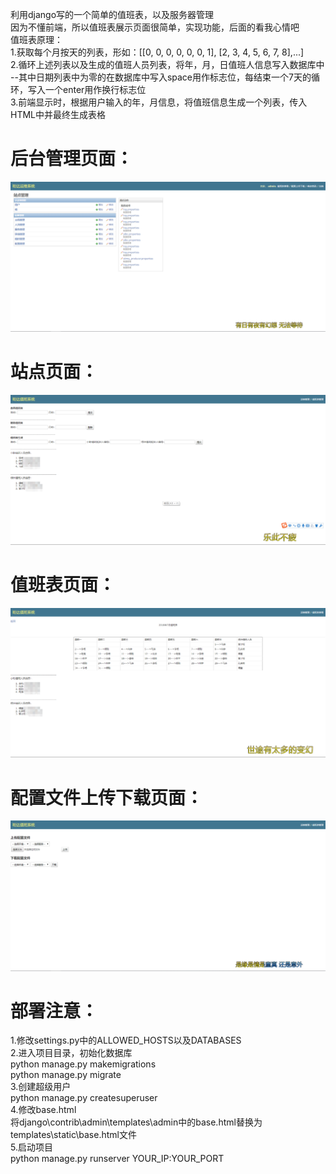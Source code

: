 利用django写的一个简单的值班表，以及服务器管理 <br />
因为不懂前端，所以值班表展示页面很简单，实现功能，后面的看我心情吧 <br />
值班表原理： <br />
1.获取每个月按天的列表，形如：[[0, 0, 0, 0, 0, 0, 1], [2, 3, 4, 5, 6, 7, 8],...] <br />
2.循环上述列表以及生成的值班人员列表，将年，月，日值班人信息写入数据库中 <br>
--其中日期列表中为零的在数据库中写入space用作标志位，每结束一个7天的循环，写入一个enter用作换行标志位 <br />
3.前端显示时，根据用户输入的年，月信息，将值班信息生成一个列表，传入HTML中并最终生成表格 <br />


# 后台管理页面：

![image](https://github.com/banqinghong/watchman/blob/master/docs/1.png)

# 站点页面：

![image](https://github.com/banqinghong/watchman/blob/master/docs/2.png)

# 值班表页面：

![image](https://github.com/banqinghong/watchman/blob/master/docs/3.png)

# 配置文件上传下载页面：

![image](https://github.com/banqinghong/watchman/blob/master/docs/4.png)

# 部署注意：
1.修改settings.py中的ALLOWED_HOSTS以及DATABASES <br>
2.进入项目目录，初始化数据库 <br>
    python manage.py makemigrations <br>
    python manage.py migrate <br>
3.创建超级用户<br>
    python manage.py createsuperuser <br>
4.修改base.html <br />
    将django\contrib\admin\templates\admin中的base.html替换为templates\static\base.html文件 <br>
5.启动项目 <br>
    python manage.py runserver YOUR_IP:YOUR_PORT  <br>